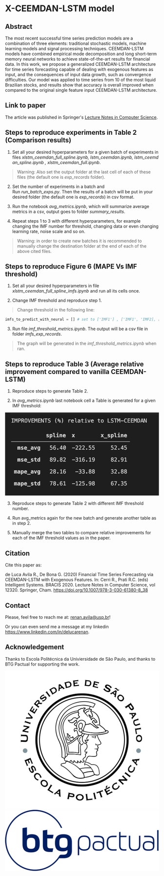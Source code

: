 # X-CEEMDAN-LSTM model

## Abstract

The most recent successful time series prediction models are a combination of three elements: traditional stochastic models, machine learning models and signal processing techniques. CEEMDAN-LSTM models have combined empirical mode decomposition and long short-term memory neural networks to achieve state-of-the-art results for financial data. In this work, we propose a generalized CEEMDAN-LSTM architecture for time series forecasting capable of dealing with exogenous features as input, and the consequences of input data growth, such as convergence difficulties. Our model was applied to time series from 10 of the most liquid Brazilian stocks, and results show that accuracy is overall improved when compared to the original single feature input CEEMDAN-LSTM architecture.

## Link to paper

The article was published in Springer's [Lecture Notes in Computer Science](https://link.springer.com/chapter/10.1007/978-3-030-61380-8_38).

## Steps to reproduce experiments in Table 2 (Comparison results)

1) Set all your desired hyperparameters for a given batch of experiments in files *xlstm_ceemdan_full_spline.ipynb, lstm_ceemdan.ipynb, lstm_ceemdan_spline.ipynb , xlstm_ceemdan_full.ipynb*.
> Warning: Also set the output folder at the last cell of each of these files (the default one is *exp_records* folder).

2) Set the number of experiments in a batch and Run *run_batch_exps.py*. Then the results of a batch will be put in your desired folder (the default one is *exp_records*) in csv format.

3) Run the notebook *avg_metrics.ipynb*, which will summarize average metrics in a csv, output goes to folder *summary_results*.

4) Repeat steps 1 to 3 with different hyperparameters, for example changing the IMF number for threshold, changing data or even changing learning rate, noise scale and so on.

> Warning: in order to create new batches it is recommended to manually change the destination folder at the end of each of the above cited files.

## Steps to reproduce Figure 6 (MAPE Vs IMF threshold)

1) Set all your desired hyperparameters in file *xlstm_ceemdan_full_spline_imfs.ipynb* and run all its cells once.

2) Change IMF threshold and reproduce step 1.

> Change threshold in the following line: 
```python
imfs_to_predict_with_neural = [] # set to ['IMF1'] , ['IMF1', 'IMF2], ['IMF1','IMF2','IMF3'] and so on
```

3) Run file *imf_threshold_metrics.ipynb*. The output will be a csv file in folder *imfs_exp_records*.

> The graph will be generated in the *imf_threshold_metrics.ipynb* when ran.

## Steps to reproduce Table 3 (Average relative improvement compared to vanilla CEEMDAN-LSTM)

1) Reproduce steps to generate Table 2.

2) In *avg_metrics.ipynb* last notebook cell a Table is generated for a given IMF threshold:

![Table 3 for a given threshold](./doc_images/table3_partial_imfthreshold.png)

3) Reproduce steps to generate Table 2 with different IMF threshold number.

4) Run avg_metrics again for the new batch and generate another table as in step 2.

5) Manually merge the two tables to compare relative improvements for each of the IMF threshold values as in the paper.

## Citation

Cite this paper as:

de Luca Avila R., De Bona G. (2020) Financial Time Series Forecasting via CEEMDAN-LSTM with Exogenous Features. In: Cerri R., Prati R.C. (eds) Intelligent Systems. BRACIS 2020. Lecture Notes in Computer Science, vol 12320. Springer, Cham. https://doi.org/10.1007/978-3-030-61380-8_38

## Contact

Please, feel free to reach me at: <renan.avila@usp.br>!

Or you can even send me a message at my linkedin <https://www.linkedin.com/in/delucarenan>.

## Acknowledgement

Thanks to Escola Politécnica da Univiersidade de São Paulo, and thanks to BTG Pactual for supporting the work.

![Escola Politécnica](./doc_images/Logo-Escola-Politécnica-Minerva_Logo-Escola-Politécnica-Minerva-01-scaled.jpeg)
![Escola Politécnica](./doc_images/1200px-Btg-logo-blue.svg.png)